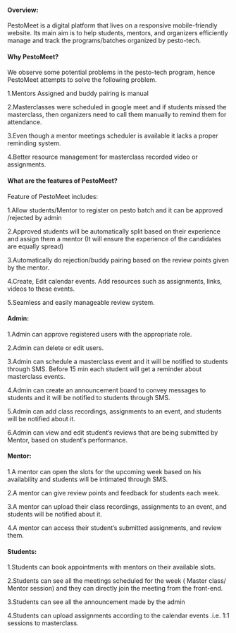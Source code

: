 #### Overview:
PestoMeet is a digital platform that lives on a responsive mobile-friendly website. Its main aim is to help students, mentors, and organizers efficiently manage and track the programs/batches organized by pesto-tech.

#### Why PestoMeet?
We observe some potential problems in the pesto-tech program, hence PestoMeet attempts to solve the following problem.

 1.Mentors Assigned and buddy pairing is manual
 
 2.Masterclasses were scheduled in google meet and if students missed the masterclass, then organizers need to call them manually to remind them for attendance.
 
 3.Even though a mentor meetings scheduler is available it lacks a proper reminding system.
 
 4.Better resource management for masterclass recorded video or assignments. 
 
#### What are the features of PestoMeet?

Feature of PestoMeet includes:

 1.Allow students/Mentor to register on pesto batch and it can be approved /rejected by admin
 
 2.Approved students will be automatically split based on their experience and assign them a mentor (It will ensure the experience of the candidates are equally spread)
 
 3.Automatically do rejection/buddy pairing based on the review points given by the mentor.
 
 4.Create, Edit calendar events. Add resources such as assignments, links, videos to these events.
 
 5.Seamless and easily manageable review system.

#### Admin:

 1.Admin can approve registered users with the appropriate role.
 
 2.Admin can delete or edit users.
 
 3.Admin can schedule a masterclass event and it will be notified to students through SMS. Before 15 min each student will get a reminder about masterclass events.
 
 4.Admin can create an announcement board to convey messages to students and it will be notified to students through SMS.
 
 5.Admin can add class recordings, assignments to an event, and students will be notified about it.
 
 6.Admin can view and edit student’s reviews that are being submitted by Mentor, based on student’s performance.
 

#### Mentor:

 1.A mentor can open the slots for the upcoming week based on his availability and students will be intimated through SMS.
 
 2.A mentor can give review points and feedback for students each week.
 
 3.A mentor can upload their class recordings, assignments to an event, and students will be notified about it.
 
 4.A mentor can access their student’s submitted assignments, and review them. 
 

#### Students:
 1.Students can book appointments with mentors on their available slots.
 
 2.Students can see all the meetings scheduled for the week ( Master class/ Mentor session) and they can directly join the meeting from the front-end.
 
 3.Students can see all the announcement made by the admin
 
 4.Students can upload assignments according to the calendar events .i.e. 1:1 sessions to masterclass. 
 


